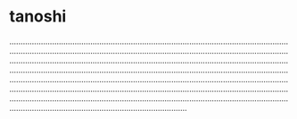 # tanoshi

...................................................................................................................................................................................................................................................................................................................................................................................................................................................................................................................................................................................................................................................................................................................................................................................................................................................................................................................................................................................